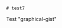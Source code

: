                                                                                                                                                                                                                                                                                                                                                                                                                                                                                                                                         # test7
Test "graphical-gist"